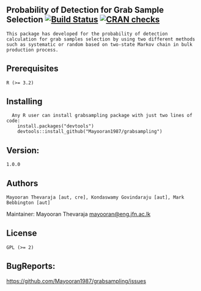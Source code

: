 ## Probability of Detection for Grab Sample Selection [![Build Status](https://travis-ci.org/Mayooran1987/grabsampling.svg?branch=master)](https://travis-ci.org/Mayooran1987/grabsampling)  [![CRAN checks](https://cranchecks.info/badges/summary/grabsampling)](https://cran.r-project.org/web/checks/check_results_grabsampling.html)
	This package has developed for the probability of detection calculation for grab samples selection by using two different methods such as systematic or random based on two-state Markov chain in bulk production process. 

## Prerequisites

	R (>= 3.2)

## Installing
      Any R user can install grabsampling package with just two lines of code:
	    install.packages("devtools")
	    devtools::install_github("Mayooran1987/grabsampling")
      
## Version: 
	1.0.0

## Authors
	Mayooran Thevaraja [aut, cre], Kondaswamy Govindaraju [aut], Mark Bebbington [aut]

Maintainer: Mayooran Thevaraja <mayooran@eng.jfn.ac.lk>

## License
	GPL (>= 2) 

## BugReports: 
  https://github.com/Mayooran1987/grabsampling/issues
